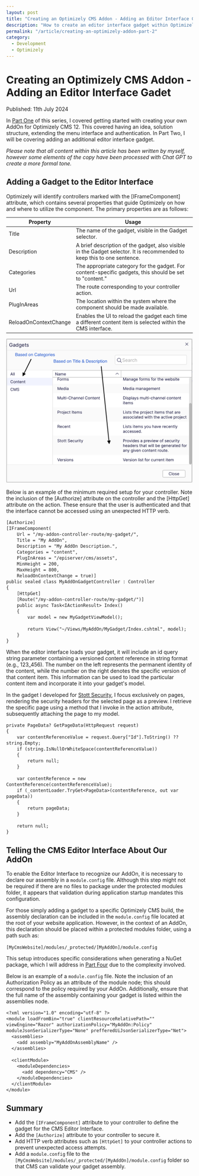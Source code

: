 ```yaml
---
layout: post
title: "Creating an Optimizely CMS Addon - Adding an Editor Interface Gadet"
description: "How to create an editor interface gadget within Optimizely CMS PAAS Core."
permalink: "/article/creating-an-optimizely-addon-part-2"
category:
  - Development
  - Optimizely
---
```


# Creating an Optimizely CMS Addon - Adding an Editor Interface Gadet

Published: 11th July 2024

In [Part One](/article/creating-an-optimizely-addon-part-1) of this series, I covered getting started with creating your own AddOn for Optimizely CMS 12. This covered having an idea, solution structure, extending the menu interface and authentication. In Part Two, I will be covering adding an additional editor interface gadget.

_Please note that all content within this article has been written by myself, however some elements of the copy have been processed with Chat GPT to create a more formal tone._

## Adding a Gadget to the Editor Interface

Optimizely will identify controllers marked with the [IFrameComponent] attribute, which contains several properties that guide Optimizely on how and where to utilize the component. The primary properties are as follows:

| Property | Usage |
|----------|-------|
| Title | The name of the gadget, visible in the Gadget selector. |
| Description | A brief description of the gadget, also visible in the Gadget selector. It is recommended to keep this to one sentence. |
| Categories | The appropriate category for the gadget. For content-specific gadgets, this should be set to "content." |
| Url | The route corresponding to your controller action. |
| PlugInAreas | The location within the system where the component should be made available. |
| ReloadOnContextChange | Enables the UI to reload the gadget each time a different content item is selected within the CMS interface. |

![Gadget Selector in Optimizely CMS 12 Editor Interface](/assets/custom-admin-in-cms-12-4.png)

Below is an example of the minimum required setup for your controller. Note the inclusion of the [Authorize] attribute on the controller and the [HttpGet] attribute on the action. These ensure that the user is authenticated and that the interface cannot be accessed using an unexpected HTTP verb.

```
[Authorize]
[IFrameComponent(
    Url = "/my-addon-controller-route/my-gadget/",
    Title = "My AddOn",
    Description = "My AddOn Description.",
    Categories = "content",
    PlugInAreas = "/episerver/cms/assets",
    MinHeight = 200,
    MaxHeight = 800,
    ReloadOnContextChange = true)]
public sealed class MyAddOnGadgetController : Controller
{
    [HttpGet]
    [Route("/my-addon-controller-route/my-gadget/")]
    public async Task<IActionResult> Index()
    {
        var model = new MyGadgetViewModel();

        return View("~/Views/MyAddOn/MyGadget/Index.cshtml", model);
    }
}
```

When the editor interface loads your gadget, it will include an id query string parameter containing a versioned content reference in string format (e.g., 123_456). The number on the left represents the permanent identity of the content, while the number on the right denotes the specific version of that content item. This information can be used to load the particular content item and incorporate it into your gadget's model.

In the gadget I developed for [Stott Security](https://github.com/GeekInTheNorth/Stott.Security.Optimizely), I focus exclusively on pages, rendering the security headers for the selected page as a preview. I retrieve the specific page using a method that I invoke in the action attribute, subsequently attaching the page to my model.

```
private PageData? GetPageData(HttpRequest request)
{
    var contentReferenceValue = request.Query["Id"].ToString() ?? string.Empty;
    if (string.IsNullOrWhiteSpace(contentReferenceValue))
    {
        return null;
    }

    var contentReference = new ContentReference(contentReferenceValue);
    if (_contentLoader.TryGet<PageData>(contentReference, out var pageData))
    {
        return pageData;
    }

    return null;
}
```

## Telling the CMS Editor Interface About Our AddOn

To enable the Editor Interface to recognize our AddOn, it is necessary to declare our assembly in a `module.config` file. Although this step might not be required if there are no files to package under the protected modules folder, it appears that validation during application startup mandates this configuration.

For those simply adding a gadget to a specific Optimizely CMS build, the assembly declaration can be included in the `module.config` file located at the root of your website application. However, in the context of an AddOn, this declaration should be placed within a protected modules folder, using a path such as:

`[MyCmsWebsite]/modules/_protected/[MyAddOn]/module.config`

This setup introduces specific considerations when generating a NuGet package, which I will address in [Part Four](/article/creating-an-optimizely-addon-part-4) due to the complexity involved.

Below is an example of a `module.config` file. Note the inclusion of an Authorization Policy as an attribute of the module node; this should correspond to the policy required by your AddOn. Additionally, ensure that the full name of the assembly containing your gadget is listed within the assemblies node.

```
<?xml version="1.0" encoding="utf-8" ?>
<module loadFromBin="true" clientResourceRelativePath="" viewEngine="Razor" authorizationPolicy="MyAddOn:Policy" moduleJsonSerializerType="None" prefferedUiJsonSerializerType="Net">
  <assemblies>
    <add assembly="MyAddOnAssemblyName" />
  </assemblies>

  <clientModule>
    <moduleDependencies>
      <add dependency="CMS" />
    </moduleDependencies>
  </clientModule>
</module>
```

## Summary

- Add the `[IFrameComponent]` attribute to your controller to define the gadget for the CMS Editor Interface.
- Add the `[Authorize]` attribute to your controller to secure it.
- Add HTTP verb attributes such as `[HttpGet]` to your controller actions to prevent unexpected access attempts.
- Add a `module.config` file to the `[MyCmsWebsite]/modules/_protected/[MyAddOn]/module.config` folder so that CMS can validate your gadget assembly.